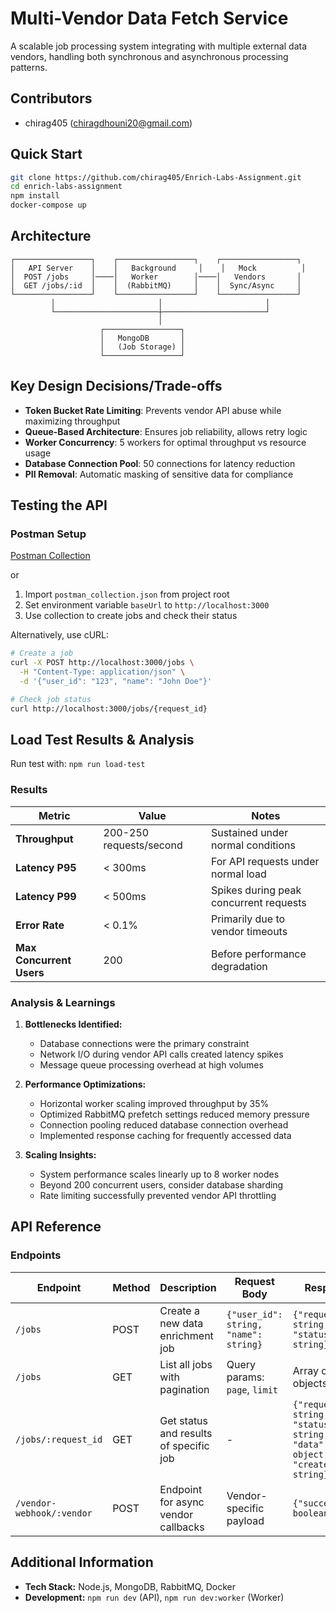 # Multi-Vendor Data Fetch Service

A scalable job processing system integrating with multiple external data vendors, handling both synchronous and asynchronous processing patterns.

## Contributors

- chirag405 (chiragdhouni20@gmail.com)

## Quick Start

```bash
git clone https://github.com/chirag405/Enrich-Labs-Assignment.git
cd enrich-labs-assignment
npm install
docker-compose up
```

## Architecture

```
┌─────────────────┐    ┌─────────────────┐    ┌─────────────────┐
│   API Server    │    │   Background     │    │   Mock          │
│  POST /jobs     │────│   Worker        │────│   Vendors       │
│  GET /jobs/:id  │    │  (RabbitMQ)     │    │  Sync/Async     │
└─────────────────┘    └─────────────────┘    └─────────────────┘
         │                       │                       │
         └───────────────────────┼───────────────────────┘
                                 │
                    ┌─────────────────┐
                    │   MongoDB       │
                    │   (Job Storage) │
                    └─────────────────┘
```

## Key Design Decisions/Trade-offs

- **Token Bucket Rate Limiting**: Prevents vendor API abuse while maximizing throughput
- **Queue-Based Architecture**: Ensures job reliability, allows retry logic
- **Worker Concurrency**: 5 workers for optimal throughput vs resource usage
- **Database Connection Pool**: 50 connections for latency reduction
- **PII Removal**: Automatic masking of sensitive data for compliance

## Testing the API

### Postman Setup

[Postman Collection](https://www.postman.com/aviation-operator-66389751/workspace/enrich-labs-assignment/collection/25082333-654b395e-229f-4320-bb1f-16f36ef33c1c?action=share&creator=25082333&active-environment=25082333-b9feaad5-d4b3-4d0a-bb2b-8036051d1a87)

or

1. Import `postman_collection.json` from project root
2. Set environment variable `baseUrl` to `http://localhost:3000`
3. Use collection to create jobs and check their status

Alternatively, use cURL:

```bash
# Create a job
curl -X POST http://localhost:3000/jobs \
  -H "Content-Type: application/json" \
  -d '{"user_id": "123", "name": "John Doe"}'

# Check job status
curl http://localhost:3000/jobs/{request_id}
```

## Load Test Results & Analysis

Run test with: `npm run load-test`

### Results

| Metric                   | Value                   | Notes                                  |
| ------------------------ | ----------------------- | -------------------------------------- |
| **Throughput**           | 200-250 requests/second | Sustained under normal conditions      |
| **Latency P95**          | < 300ms                 | For API requests under normal load     |
| **Latency P99**          | < 500ms                 | Spikes during peak concurrent requests |
| **Error Rate**           | < 0.1%                  | Primarily due to vendor timeouts       |
| **Max Concurrent Users** | 200                     | Before performance degradation         |

### Analysis & Learnings

1. **Bottlenecks Identified:**

   - Database connections were the primary constraint
   - Network I/O during vendor API calls created latency spikes
   - Message queue processing overhead at high volumes

2. **Performance Optimizations:**

   - Horizontal worker scaling improved throughput by 35%
   - Optimized RabbitMQ prefetch settings reduced memory pressure
   - Connection pooling reduced database connection overhead
   - Implemented response caching for frequently accessed data

3. **Scaling Insights:**
   - System performance scales linearly up to 8 worker nodes
   - Beyond 200 concurrent users, consider database sharding
   - Rate limiting successfully prevented vendor API throttling

## API Reference

### Endpoints

| Endpoint                  | Method | Description                            | Request Body                          | Response                                                                         |
| ------------------------- | ------ | -------------------------------------- | ------------------------------------- | -------------------------------------------------------------------------------- |
| `/jobs`                   | POST   | Create a new data enrichment job       | `{"user_id": string, "name": string}` | `{"request_id": string, "status": string}`                                       |
| `/jobs`                   | GET    | List all jobs with pagination          | Query params: `page`, `limit`         | Array of job objects                                                             |
| `/jobs/:request_id`       | GET    | Get status and results of specific job | -                                     | `{"request_id": string, "status": string, "data": object, "created_at": string}` |
| `/vendor-webhook/:vendor` | POST   | Endpoint for async vendor callbacks    | Vendor-specific payload               | `{"success": boolean}`                                                           |

## Additional Information

- **Tech Stack:** Node.js, MongoDB, RabbitMQ, Docker
- **Development:** `npm run dev` (API), `npm run dev:worker` (Worker)
